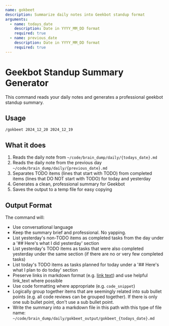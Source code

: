 ```yaml
---
name: gokbeet
description: Summarize daily notes into Geekbot standup format
arguments:
  - name: todays_date
    description: Date in YYYY_MM_DD format
    required: true
  - name: previous_date
    description: Date in YYYY_MM_DD format
    required: true
---
```


# Geekbot Standup Summary Generator

This command reads your daily notes and generates a professional geekbot standup summary.

## Usage

```
/gokbeet 2024_12_20 2024_12_19
```

## What it does

1. Reads the daily note from `~/code/brain_dump/daily/{todays_date}.md`
2. Reads the daily note from the previous day `~/code/brain_dump/daily/{previous_date}.md`
3. Separates TODO items (lines that start with TODO) from completed items (lines that DO NOT start with TODO) for today and yesterday
4. Generates a clean, professional summary for Geekbot
5. Saves the output to a temp file for easy copying

## Output Format

The command will:

- Use conversational language
- Keep the summary brief and professional. No yapping.
- List yesterday's non-TODO items as completed tasks from the day under a '## Here's what I did yesterday' section
- List yesterday's TODO items as tasks that were also completed yesterday under the same section (if there are no or very few completed tasks)
- List today's TODO items as tasks planned for today under a '## Here's what I plan to do today' section
- Preserve links in markdown format (e.g. [link text](url)) and use helpful link_text where possible
- Use code formatting where appropriate (e.g. `code_snippet`)
- Logically group together items that are seemingly related into sub bullet points (e.g. all code reviews can be grouped together). If there is only one sub bullet point, don't use a sub bullet point.
- Write the summary into a markdown file in this path with this type of file name: `~/code/brain_dump/daily/gokbeet_output/gokbeet_{todays_date}.md`
